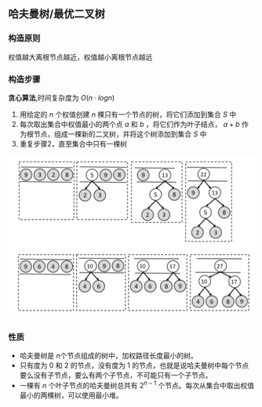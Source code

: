 ## 哈夫曼树/最优二叉树
### 构造原则

权值越大离根节点越近，权值越小离根节点越远

### 构造步骤
**贪心算法**,时间复杂度为 $O(n·logn)$
1. 用给定的 $n$ 个权值创建 $n$ 棵只有一个节点的树，将它们添加到集合 $S$ 中
2. 每次取出集合中权值最小的两个点 $a$ 和 $b$ ，将它们作为叶子结点， $a+b$ 作为根节点，组成一棵新的二叉树，并将这个树添加到集合 $S$ 中
3. 重复步骤2，直至集合中只有一棵树

![哈夫曼树生成算法](../images/哈夫曼树生成算法.png)

### 性质

- 哈夫曼树是 $n$个节点组成的树中，加权路径长度最小的树。
- 只有度为 0 和 2 的节点，没有度为 1 的节点，也就是说哈夫曼树中每个节点要么没有子节点，要么有两个子节点，不可能只有一个子节点。
- 一棵有 $n$ 个叶子节点的哈夫曼树总共有 $2^{n-1}$ 个节点。每次从集合中取出权值最小的两棵树，可以使用最小堆。